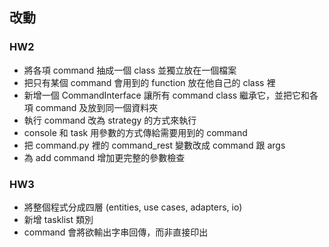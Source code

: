 ## 改動
### HW2
- 將各項 command 抽成一個 class 並獨立放在一個檔案
- 把只有某個 command 會用到的 function 放在他自己的 class 裡
- 新增一個 CommandInterface 讓所有 command class 繼承它，並把它和各項 command 及放到同一個資料夾
- 執行 command 改為 strategy 的方式來執行
- console 和 task 用參數的方式傳給需要用到的 command
- 把 command.py 裡的 command_rest 變數改成 command 跟 args
- 為 add command 增加更完整的參數檢查

### HW3
- 將整個程式分成四層 (entities, use cases, adapters, io)
- 新增 tasklist 類別
- command 會將欲輸出字串回傳，而非直接印出
